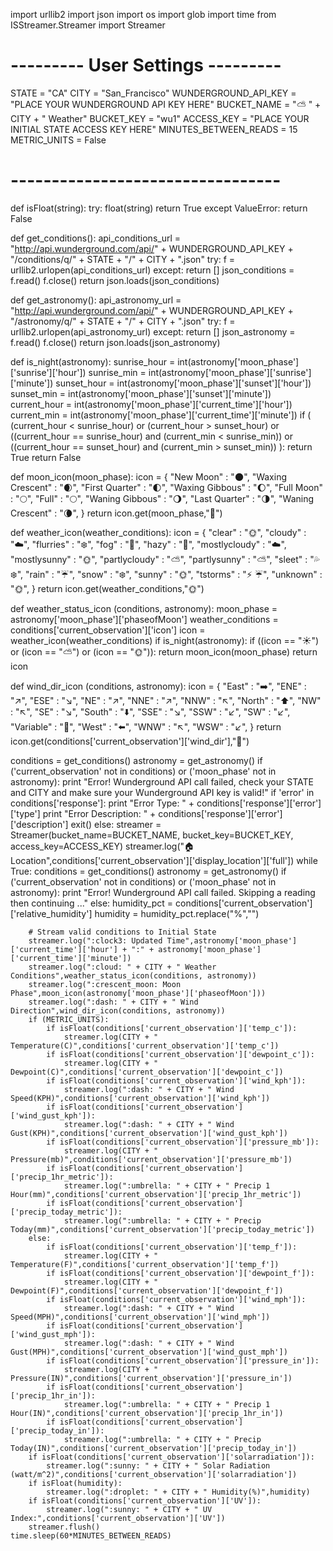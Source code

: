import urllib2
import json
import os
import glob
import time
from ISStreamer.Streamer import Streamer

# --------- User Settings ---------
STATE = "CA"
CITY = "San_Francisco"
WUNDERGROUND_API_KEY = "PLACE YOUR WUNDERGROUND API KEY HERE"
BUCKET_NAME = ":partly_sunny: " + CITY + " Weather"
BUCKET_KEY = "wu1"
ACCESS_KEY = "PLACE YOUR INITIAL STATE ACCESS KEY HERE"
MINUTES_BETWEEN_READS = 15
METRIC_UNITS = False
# ---------------------------------

def isFloat(string):
    try:
        float(string)
        return True
    except ValueError:
        return False

def get_conditions():
	api_conditions_url = "http://api.wunderground.com/api/" + WUNDERGROUND_API_KEY + "/conditions/q/" + STATE + "/" + CITY + ".json"
	try:
		f = urllib2.urlopen(api_conditions_url)
	except:
		return []
	json_conditions = f.read()
	f.close()
	return json.loads(json_conditions)

def get_astronomy():
	api_astronomy_url = "http://api.wunderground.com/api/" + WUNDERGROUND_API_KEY + "/astronomy/q/" + STATE + "/" + CITY + ".json"
	try:
		f = urllib2.urlopen(api_astronomy_url)
	except:
		return []
	json_astronomy = f.read()
	f.close()
	return json.loads(json_astronomy)

def is_night(astronomy):
	sunrise_hour = int(astronomy['moon_phase']['sunrise']['hour'])
	sunrise_min  = int(astronomy['moon_phase']['sunrise']['minute'])
	sunset_hour  = int(astronomy['moon_phase']['sunset']['hour'])
	sunset_min   = int(astronomy['moon_phase']['sunset']['minute'])
	current_hour = int(astronomy['moon_phase']['current_time']['hour'])
	current_min  = int(astronomy['moon_phase']['current_time']['minute'])
	if ( (current_hour < sunrise_hour) or
	     (current_hour > sunset_hour) or
	     ((current_hour == sunrise_hour) and
	      (current_min < sunrise_min)) or 
	     ((current_hour == sunset_hour) and
	      (current_min > sunset_min)) ):
		return True
	return False

def moon_icon(moon_phase):
	icon = {
		"New Moon"        : ":new_moon:",
		"Waxing Crescent" : ":waxing_crescent_moon:",
		"First Quarter"   : ":first_quarter_moon:",
		"Waxing Gibbous"  : ":waxing_gibbous_moon:",
		"Full Moon"       : ":full_moon:",
		"Full"            : ":full_moon:",
		"Waning Gibbous"  : ":waning_gibbous_moon:",
		"Last Quarter"    : ":last_quarter_moon:",
		"Waning Crescent" : ":waning_crescent_moon:",
	}
	return icon.get(moon_phase,":crescent_moon:")

def weather_icon(weather_conditions):
	icon = {
		"clear"            : ":sun_with_face:",
		"cloudy"           : ":cloud:",
		"flurries"         : ":snowflake:",
		"fog"              : ":foggy:",
		"hazy"             : ":foggy:",
		"mostlycloudy"     : ":cloud:",
		"mostlysunny"      : ":sun_with_face:",
		"partlycloudy"     : ":partly_sunny:",
		"partlysunny"      : ":partly_sunny:",
		"sleet"            : ":sweat_drops: :snowflake:",
		"rain"             : ":umbrella:",
		"snow"             : ":snowflake:",
		"sunny"            : ":sun_with_face:",
		"tstorms"          : ":zap: :umbrella:",
		"unknown"          : ":sun_with_face:",
	}
	return icon.get(weather_conditions,":sun_with_face:")

def weather_status_icon (conditions, astronomy):
	moon_phase = astronomy['moon_phase']['phaseofMoon']
	weather_conditions = conditions['current_observation']['icon']
	icon = weather_icon(weather_conditions)
	if is_night(astronomy):
		if ((icon == ":sunny:") or
		    (icon == ":partly_sunny:") or
		    (icon == ":sun_with_face:")):
			return moon_icon(moon_phase)
	return icon

def wind_dir_icon (conditions, astronomy):
	icon = {
		"East"     : ":arrow_right:",
		"ENE"      : ":arrow_upper_right:",
		"ESE"      : ":arrow_lower_right:",
		"NE"       : ":arrow_upper_right:",
		"NNE"      : ":arrow_upper_right:",
		"NNW"      : ":arrow_upper_left:",
		"North"    : ":arrow_up:",
		"NW"       : ":arrow_upper_left:",
		"SE"       : ":arrow_lower_right:",
		"South"    : ":arrow_down:",
		"SSE"      : ":arrow_lower_right:",
		"SSW"      : ":arrow_lower_left:",
		"SW"       : ":arrow_lower_left:",
		"Variable" : ":arrows_counterclockwise:",
		"West"     : ":arrow_left:",
		"WNW"      : ":arrow_upper_left:",
		"WSW"      : ":arrow_lower_left:",
	}
	return icon.get(conditions['current_observation']['wind_dir'],":crescent_moon:")	

conditions = get_conditions()
astronomy = get_astronomy()
if ('current_observation' not in conditions) or ('moon_phase' not in astronomy):
	print "Error! Wunderground API call failed, check your STATE and CITY and make sure your Wunderground API key is valid!"
	if 'error' in conditions['response']:
		print "Error Type: " + conditions['response']['error']['type']
		print "Error Description: " + conditions['response']['error']['description']
	exit()
else:
	streamer = Streamer(bucket_name=BUCKET_NAME, bucket_key=BUCKET_KEY, access_key=ACCESS_KEY)
	streamer.log(":house: Location",conditions['current_observation']['display_location']['full'])
while True:
	conditions = get_conditions()
	astronomy = get_astronomy()
	if ('current_observation' not in conditions) or ('moon_phase' not in astronomy):
		print "Error! Wunderground API call failed. Skipping a reading then continuing ..."
	else:
		humidity_pct = conditions['current_observation']['relative_humidity']
		humidity = humidity_pct.replace("%","")

		# Stream valid conditions to Initial State
		streamer.log(":clock3: Updated Time",astronomy['moon_phase']['current_time']['hour'] + ":" + astronomy['moon_phase']['current_time']['minute'])
		streamer.log(":cloud: " + CITY + " Weather Conditions",weather_status_icon(conditions, astronomy))
		streamer.log(":crescent_moon: Moon Phase",moon_icon(astronomy['moon_phase']['phaseofMoon']))
		streamer.log(":dash: " + CITY + " Wind Direction",wind_dir_icon(conditions, astronomy))
		if (METRIC_UNITS):
			if isFloat(conditions['current_observation']['temp_c']): 
				streamer.log(CITY + " Temperature(C)",conditions['current_observation']['temp_c'])
			if isFloat(conditions['current_observation']['dewpoint_c']):
				streamer.log(CITY + " Dewpoint(C)",conditions['current_observation']['dewpoint_c'])
			if isFloat(conditions['current_observation']['wind_kph']):
				streamer.log(":dash: " + CITY + " Wind Speed(KPH)",conditions['current_observation']['wind_kph'])
			if isFloat(conditions['current_observation']['wind_gust_kph']):
				streamer.log(":dash: " + CITY + " Wind Gust(KPH)",conditions['current_observation']['wind_gust_kph'])
			if isFloat(conditions['current_observation']['pressure_mb']):
				streamer.log(CITY + " Pressure(mb)",conditions['current_observation']['pressure_mb'])
			if isFloat(conditions['current_observation']['precip_1hr_metric']):
				streamer.log(":umbrella: " + CITY + " Precip 1 Hour(mm)",conditions['current_observation']['precip_1hr_metric'])
			if isFloat(conditions['current_observation']['precip_today_metric']):
				streamer.log(":umbrella: " + CITY + " Precip Today(mm)",conditions['current_observation']['precip_today_metric'])
		else:
			if isFloat(conditions['current_observation']['temp_f']): 
				streamer.log(CITY + " Temperature(F)",conditions['current_observation']['temp_f'])
			if isFloat(conditions['current_observation']['dewpoint_f']):
				streamer.log(CITY + " Dewpoint(F)",conditions['current_observation']['dewpoint_f'])
			if isFloat(conditions['current_observation']['wind_mph']):
				streamer.log(":dash: " + CITY + " Wind Speed(MPH)",conditions['current_observation']['wind_mph'])
			if isFloat(conditions['current_observation']['wind_gust_mph']):
				streamer.log(":dash: " + CITY + " Wind Gust(MPH)",conditions['current_observation']['wind_gust_mph'])
			if isFloat(conditions['current_observation']['pressure_in']):
				streamer.log(CITY + " Pressure(IN)",conditions['current_observation']['pressure_in'])
			if isFloat(conditions['current_observation']['precip_1hr_in']):
				streamer.log(":umbrella: " + CITY + " Precip 1 Hour(IN)",conditions['current_observation']['precip_1hr_in'])
			if isFloat(conditions['current_observation']['precip_today_in']):
				streamer.log(":umbrella: " + CITY + " Precip Today(IN)",conditions['current_observation']['precip_today_in'])
		if isFloat(conditions['current_observation']['solarradiation']):
			streamer.log(":sunny: " + CITY + " Solar Radiation (watt/m^2)",conditions['current_observation']['solarradiation'])
		if isFloat(humidity):
			streamer.log(":droplet: " + CITY + " Humidity(%)",humidity)
		if isFloat(conditions['current_observation']['UV']):
			streamer.log(":sunny: " + CITY + " UV Index:",conditions['current_observation']['UV'])
		streamer.flush()
	time.sleep(60*MINUTES_BETWEEN_READS)

